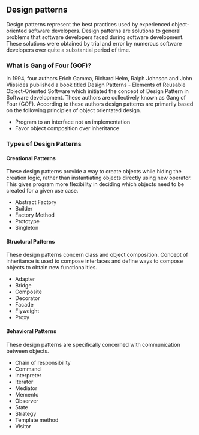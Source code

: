 ## Design patterns
Design patterns represent the best practices used by experienced object-oriented software developers. Design patterns are solutions to general problems that software developers faced during software development. These solutions were obtained by trial and error by numerous software developers over quite a substantial period of time.
### What is Gang of Four (GOF)?
In 1994, four authors Erich Gamma, Richard Helm, Ralph Johnson and John Vlissides published a book titled Design Patterns - Elements of Reusable Object-Oriented Software which initiated the concept of Design Pattern in Software development.
These authors are collectively known as Gang of Four (GOF). According to these authors design patterns are primarily based on the following principles of object orientated design.
* Program to an interface not an implementation
* Favor object composition over inheritance
### Types of Design Patterns
#### Creational Patterns
These design patterns provide a way to create objects while hiding the creation logic, rather than instantiating objects directly using new operator. This gives program more flexibility in deciding which objects need to be created for a given use case.
* Abstract Factory
* Builder
* Factory Method
* Prototype
* Singleton
#### Structural Patterns
These design patterns concern class and object composition. Concept of inheritance is used to compose interfaces and define ways to compose objects to obtain new functionalities.
* Adapter
* Bridge
* Composite
* Decorator
* Facade
* Flyweight
* Proxy
#### Behavioral Patterns
These design patterns are specifically concerned with communication between objects.
* Chain of responsibility
* Command
* Interpreter
* Iterator
* Mediator
* Memento
* Observer
* State
* Strategy
* Template method
* Visitor
